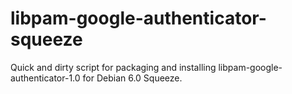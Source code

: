 libpam-google-authenticator-squeeze
===================================

Quick and dirty script for packaging and installing libpam-google-authenticator-1.0 for Debian 6.0 Squeeze.
